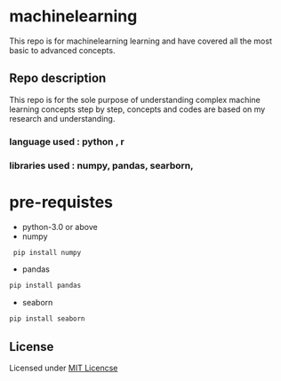 
# machinelearning
This repo is for machinelearning learning and have covered all the most basic to advanced concepts.

## Repo description
This repo is for the sole purpose of understanding complex machine learning concepts step by step,
concepts and codes are based on my research and understanding.

### language used  : python , r 
### libraries used : numpy, pandas, searborn, 

# pre-requistes
- python-3.0 or above<br>
- numpy<br>
```bash
 pip install numpy
```
- pandas<br>
```bash
pip install pandas
```
- seaborn <br>
```bash
pip install seaborn
```


## License
Licensed under [MIT Licencse](LICENSE)
